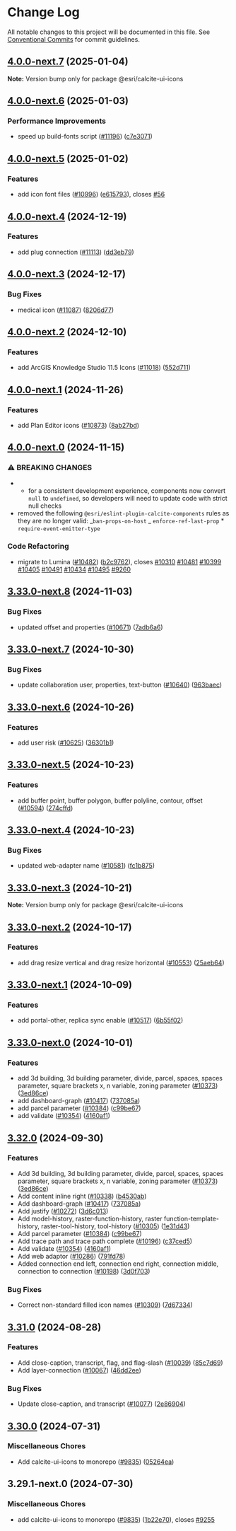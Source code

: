 # Change Log

All notable changes to this project will be documented in this file.
See [Conventional Commits](https://conventionalcommits.org) for commit guidelines.

## [4.0.0-next.7](https://github.com/Esri/calcite-design-system/compare/@esri/calcite-ui-icons@4.0.0-next.6...@esri/calcite-ui-icons@4.0.0-next.7) (2025-01-04)

**Note:** Version bump only for package @esri/calcite-ui-icons

## [4.0.0-next.6](https://github.com/Esri/calcite-design-system/compare/@esri/calcite-ui-icons@4.0.0-next.5...@esri/calcite-ui-icons@4.0.0-next.6) (2025-01-03)

### Performance Improvements

- speed up build-fonts script ([#11196](https://github.com/Esri/calcite-design-system/issues/11196)) ([c7e3071](https://github.com/Esri/calcite-design-system/commit/c7e30714c9a7943be105d5e88fcac6443629fd12))

## [4.0.0-next.5](https://github.com/Esri/calcite-design-system/compare/@esri/calcite-ui-icons@4.0.0-next.4...@esri/calcite-ui-icons@4.0.0-next.5) (2025-01-02)

### Features

- add icon font files ([#10996](https://github.com/Esri/calcite-design-system/issues/10996)) ([e615793](https://github.com/Esri/calcite-design-system/commit/e615793daf7b71a383bf9563eb4a73fb57e4016b)), closes [#56](https://github.com/Esri/calcite-design-system/issues/56)

## [4.0.0-next.4](https://github.com/Esri/calcite-design-system/compare/@esri/calcite-ui-icons@4.0.0-next.3...@esri/calcite-ui-icons@4.0.0-next.4) (2024-12-19)

### Features

- add plug connection ([#11113](https://github.com/Esri/calcite-design-system/issues/11113)) ([dd3eb79](https://github.com/Esri/calcite-design-system/commit/dd3eb79faf6b46fd8208612f82713cb95ed113cb))

## [4.0.0-next.3](https://github.com/Esri/calcite-design-system/compare/@esri/calcite-ui-icons@4.0.0-next.2...@esri/calcite-ui-icons@4.0.0-next.3) (2024-12-17)

### Bug Fixes

- medical icon ([#11087](https://github.com/Esri/calcite-design-system/issues/11087)) ([8206d77](https://github.com/Esri/calcite-design-system/commit/8206d775b22ae23b889a06c6310bd8144815afaa))

## [4.0.0-next.2](https://github.com/Esri/calcite-design-system/compare/@esri/calcite-ui-icons@4.0.0-next.1...@esri/calcite-ui-icons@4.0.0-next.2) (2024-12-10)

### Features

- add ArcGIS Knowledge Studio 11.5 Icons ([#11018](https://github.com/Esri/calcite-design-system/issues/11018)) ([552d711](https://github.com/Esri/calcite-design-system/commit/552d711ddd756d8ad85723ba08b990213e885fd3))

## [4.0.0-next.1](https://github.com/Esri/calcite-design-system/compare/@esri/calcite-ui-icons@4.0.0-next.0...@esri/calcite-ui-icons@4.0.0-next.1) (2024-11-26)

### Features

- add Plan Editor icons ([#10873](https://github.com/Esri/calcite-design-system/issues/10873)) ([8ab27bd](https://github.com/Esri/calcite-design-system/commit/8ab27bd74a5f34b3bddb6016f2df433fb621b25a))

## [4.0.0-next.0](https://github.com/Esri/calcite-design-system/compare/@esri/calcite-ui-icons@3.33.0-next.8...@esri/calcite-ui-icons@4.0.0-next.0) (2024-11-15)

### ⚠ BREAKING CHANGES

- - for a consistent development experience, components now convert `null`
    to `undefined`, so developers will need to update code with strict null
    checks
- removed the following `@esri/eslint-plugin-calcite-components` rules
  as they are no longer valid:
  _`ban-props-on-host`
  _ `enforce-ref-last-prop` \* `require-event-emitter-type`

### Code Refactoring

- migrate to Lumina ([#10482](https://github.com/Esri/calcite-design-system/issues/10482)) ([b2c9762](https://github.com/Esri/calcite-design-system/commit/b2c976214774490b5a313e1fafc67415fe212b37)), closes [#10310](https://github.com/Esri/calcite-design-system/issues/10310) [#10481](https://github.com/Esri/calcite-design-system/issues/10481) [#10399](https://github.com/Esri/calcite-design-system/issues/10399) [#10405](https://github.com/Esri/calcite-design-system/issues/10405) [#10491](https://github.com/Esri/calcite-design-system/issues/10491) [#10434](https://github.com/Esri/calcite-design-system/issues/10434) [#10495](https://github.com/Esri/calcite-design-system/issues/10495) [#9260](https://github.com/Esri/calcite-design-system/issues/9260)

## [3.33.0-next.8](https://github.com/Esri/calcite-design-system/compare/@esri/calcite-ui-icons@3.33.0-next.7...@esri/calcite-ui-icons@3.33.0-next.8) (2024-11-03)

### Bug Fixes

- updated offset and properties ([#10671](https://github.com/Esri/calcite-design-system/issues/10671)) ([7adb6a6](https://github.com/Esri/calcite-design-system/commit/7adb6a67dae5e86e9945b759b599bfb2d84a73fc))

## [3.33.0-next.7](https://github.com/Esri/calcite-design-system/compare/@esri/calcite-ui-icons@3.33.0-next.6...@esri/calcite-ui-icons@3.33.0-next.7) (2024-10-30)

### Bug Fixes

- update collaboration user, properties, text-button ([#10640](https://github.com/Esri/calcite-design-system/issues/10640)) ([963baec](https://github.com/Esri/calcite-design-system/commit/963baecb07fd2627d6f8a23ab1fc3e30141bde1f))

## [3.33.0-next.6](https://github.com/Esri/calcite-design-system/compare/@esri/calcite-ui-icons@3.33.0-next.5...@esri/calcite-ui-icons@3.33.0-next.6) (2024-10-26)

### Features

- add user risk ([#10625](https://github.com/Esri/calcite-design-system/issues/10625)) ([36301b1](https://github.com/Esri/calcite-design-system/commit/36301b15d5dba177f17753f9ee31afd7023184d2))

## [3.33.0-next.5](https://github.com/Esri/calcite-design-system/compare/@esri/calcite-ui-icons@3.33.0-next.4...@esri/calcite-ui-icons@3.33.0-next.5) (2024-10-23)

### Features

- add buffer point, buffer polygon, buffer polyline, contour, offset ([#10594](https://github.com/Esri/calcite-design-system/issues/10594)) ([274cffd](https://github.com/Esri/calcite-design-system/commit/274cffddd311829be9f7b2d0e1a8ebdad5125cc3))

## [3.33.0-next.4](https://github.com/Esri/calcite-design-system/compare/@esri/calcite-ui-icons@3.33.0-next.3...@esri/calcite-ui-icons@3.33.0-next.4) (2024-10-23)

### Bug Fixes

- updated web-adapter name ([#10581](https://github.com/Esri/calcite-design-system/issues/10581)) ([fc1b875](https://github.com/Esri/calcite-design-system/commit/fc1b875be2575fa1c1fe10d207d24d7847ea2a65))

## [3.33.0-next.3](https://github.com/Esri/calcite-design-system/compare/@esri/calcite-ui-icons@3.33.0-next.2...@esri/calcite-ui-icons@3.33.0-next.3) (2024-10-21)

**Note:** Version bump only for package @esri/calcite-ui-icons

## [3.33.0-next.2](https://github.com/Esri/calcite-design-system/compare/@esri/calcite-ui-icons@3.33.0-next.1...@esri/calcite-ui-icons@3.33.0-next.2) (2024-10-17)

### Features

- add drag resize vertical and drag resize horizontal ([#10553](https://github.com/Esri/calcite-design-system/issues/10553)) ([25aeb64](https://github.com/Esri/calcite-design-system/commit/25aeb64495ab3ea4518ec78f236e1ac21496c154))

## [3.33.0-next.1](https://github.com/Esri/calcite-design-system/compare/@esri/calcite-ui-icons@3.33.0-next.0...@esri/calcite-ui-icons@3.33.0-next.1) (2024-10-09)

### Features

- add portal-other, replica sync enable ([#10517](https://github.com/Esri/calcite-design-system/issues/10517)) ([6b55f02](https://github.com/Esri/calcite-design-system/commit/6b55f02a12a26ce5c21fc45ffbf96953f93d55c3))

## [3.33.0-next.0](https://github.com/Esri/calcite-design-system/compare/@esri/calcite-ui-icons@3.32.0-next.5...@esri/calcite-ui-icons@3.33.0-next.0) (2024-10-01)

### Features

- add 3d building, 3d building parameter, divide, parcel, spaces, spaces parameter, square brackets x, n variable, zoning parameter ([#10373](https://github.com/Esri/calcite-design-system/issues/10373)) ([3ed86ce](https://github.com/Esri/calcite-design-system/commit/3ed86ce9a45501eb36c820233ae55d751916e9f9))
- add dashboard-graph ([#10417](https://github.com/Esri/calcite-design-system/issues/10417)) ([737085a](https://github.com/Esri/calcite-design-system/commit/737085aed10464985dec9ea015e6ba9497a19b36))
- add parcel parameter ([#10384](https://github.com/Esri/calcite-design-system/issues/10384)) ([c99be67](https://github.com/Esri/calcite-design-system/commit/c99be674d3bb3b721ce0e8d39b0cb266b5aac840))
- add validate ([#10354](https://github.com/Esri/calcite-design-system/issues/10354)) ([4160af1](https://github.com/Esri/calcite-design-system/commit/4160af11ccb6bfb79314720e6f53b811f1cc6cb4))

## [3.32.0](https://github.com/Esri/calcite-design-system/compare/@esri/calcite-ui-icons@3.31.0...@esri/calcite-ui-icons@3.32.0) (2024-09-30)

### Features

- Add 3d building, 3d building parameter, divide, parcel, spaces, spaces parameter, square brackets x, n variable, zoning parameter ([#10373](https://github.com/Esri/calcite-design-system/issues/10373)) ([3ed86ce](https://github.com/Esri/calcite-design-system/commit/3ed86ce9a45501eb36c820233ae55d751916e9f9))
- Add content inline right ([#10338](https://github.com/Esri/calcite-design-system/issues/10338)) ([b4530ab](https://github.com/Esri/calcite-design-system/commit/b4530ab4b36f2b16c95f39c2a331eeace60fc3af))
- Add dashboard-graph ([#10417](https://github.com/Esri/calcite-design-system/issues/10417)) ([737085a](https://github.com/Esri/calcite-design-system/commit/737085aed10464985dec9ea015e6ba9497a19b36))
- Add justify ([#10272](https://github.com/Esri/calcite-design-system/issues/10272)) ([3d6c013](https://github.com/Esri/calcite-design-system/commit/3d6c013d193403cf7f5c669150f62266c919c7dc))
- Add model-history, raster-function-history, raster function-template-history, raster-tool-history, tool-history ([#10305](https://github.com/Esri/calcite-design-system/issues/10305)) ([1e31d43](https://github.com/Esri/calcite-design-system/commit/1e31d435d4d0846facb9dab8914c3dd5f0c9a7dc))
- Add parcel parameter ([#10384](https://github.com/Esri/calcite-design-system/issues/10384)) ([c99be67](https://github.com/Esri/calcite-design-system/commit/c99be674d3bb3b721ce0e8d39b0cb266b5aac840))
- Add trace path and trace path complete ([#10196](https://github.com/Esri/calcite-design-system/issues/10196)) ([c37ced5](https://github.com/Esri/calcite-design-system/commit/c37ced57fc08884639ed3cacafa2023104a33696))
- Add validate ([#10354](https://github.com/Esri/calcite-design-system/issues/10354)) ([4160af1](https://github.com/Esri/calcite-design-system/commit/4160af11ccb6bfb79314720e6f53b811f1cc6cb4))
- Add web adaptor ([#10286](https://github.com/Esri/calcite-design-system/issues/10286)) ([791fd78](https://github.com/Esri/calcite-design-system/commit/791fd782ac275c27e7a32b37b62e9c48b4a18f42))
- Added connection end left, connection end right, connection middle, connection to connection ([#10198](https://github.com/Esri/calcite-design-system/issues/10198)) ([3d0f703](https://github.com/Esri/calcite-design-system/commit/3d0f703e552db63d4b44b67e7f2590336d227f7c))

### Bug Fixes

- Correct non-standard filled icon names ([#10309](https://github.com/Esri/calcite-design-system/issues/10309)) ([7d67334](https://github.com/Esri/calcite-design-system/commit/7d67334d4f2f5c4439efb7de372778063b203fc6))

## [3.31.0](https://github.com/Esri/calcite-design-system/compare/@esri/calcite-ui-icons@3.30.0...@esri/calcite-ui-icons@3.31.0) (2024-08-28)

### Features

- Add close-caption, transcript, flag, and flag-slash ([#10039](https://github.com/Esri/calcite-design-system/issues/10039)) ([85c7d69](https://github.com/Esri/calcite-design-system/commit/85c7d6972090f40827eaacc22f919f6537847b58))
- Add layer-connection ([#10067](https://github.com/Esri/calcite-design-system/issues/10067)) ([46dd2ee](https://github.com/Esri/calcite-design-system/commit/46dd2ee7f99c1126da07e583f26bfe800ef85275))

### Bug Fixes

- Update close-caption, and transcript ([#10077](https://github.com/Esri/calcite-design-system/issues/10077)) ([2e86904](https://github.com/Esri/calcite-design-system/commit/2e869042c51c9ec87202ac8e1531b9a69fad13f1))

## [3.30.0](https://github.com/Esri/calcite-design-system/compare/@esri/calcite-ui-icons-v3.29.0...@esri/calcite-ui-icons@3.30.0) (2024-07-31)

### Miscellaneous Chores

- Add calcite-ui-icons to monorepo ([#9835](https://github.com/Esri/calcite-design-system/issues/9835)) ([05264ea](https://github.com/Esri/calcite-design-system/commit/05264ea84d1c0d88d2878c33434a4166f2f5f532))

## 3.29.1-next.0 (2024-07-30)

### Miscellaneous Chores

- add calcite-ui-icons to monorepo ([#9835](https://github.com/Esri/calcite-design-system/issues/9835)) ([1b22e70](https://github.com/Esri/calcite-design-system/commit/1b22e70ec1662138c17d1a9e4c6a79d87794c4ef)), closes [#9255](https://github.com/Esri/calcite-design-system/issues/9255)
